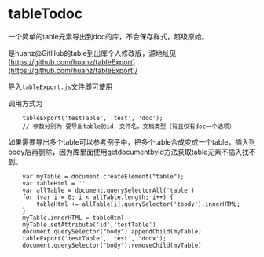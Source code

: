 # tableTodoc
一个简单的table元素导出到doc的库，不会保存样式，超级原始。

是huanz@GitHub的table到出库个人修改版，源地址见[https://github.com/huanz/tableExport](https://github.com/huanz/tableExport)/

导入`tableExport.js`文件即可使用

调用方式为
```
    tableExport('testTable', 'test', 'doc');
    // 参数分别为 要导出table的id，文件名，文档类型（有且仅有doc一个选项）
```

如果需要导出多个table可以参考例子中，把多个table合成变成一个table，插入到body后再删除，因为库里面使用getdocumentbyid方法获取table元素不插入找不到。
```
    var myTable = document.createElement("table");
    var tableHtml = ''
    var allTable = document.querySelectorAll('table')
    for (var i = 0; i < allTable.length; i++) {
        tableHtml += allTable[i].querySelector('tbody').innerHTML;
    }
    myTable.innerHTML = tableHtml
    myTable.setAttribute('id','testTable')
    document.querySelector("body").appendChild(myTable)
    tableExport('testTable', 'test', 'docx');
    document.querySelector("body").removeChild(myTable)
```
